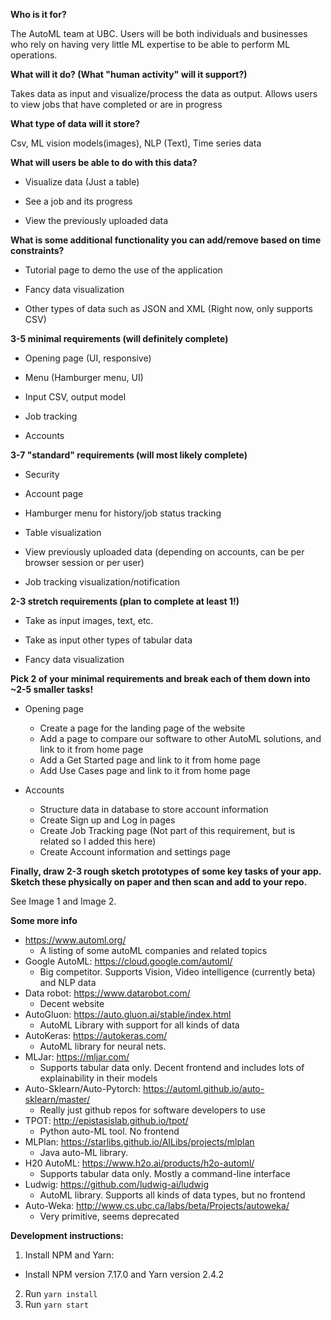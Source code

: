 **Who is it for?**

The AutoML team at UBC. Users will be both individuals and businesses who rely on having very little ML expertise to be able to perform ML operations.


**What will it do? (What "human activity" will it support?)**

Takes data as input and visualize/process the data as output. Allows users to view jobs that have completed or are in progress
 
 
**What type of data will it store?**

Csv, ML vision models(images), NLP (Text), Time series data


**What will users be able to do with this data?**

- Visualize data (Just a table)

- See a job and its progress

- View the previously uploaded data


**What is some additional functionality you can add/remove based on time constraints?**

- Tutorial page to demo the use of the application

- Fancy data visualization

- Other types of data such as JSON and XML (Right now, only supports CSV)


**3-5 minimal requirements (will definitely complete)**

- Opening page (UI, responsive)

- Menu (Hamburger menu, UI)

- Input CSV, output model

- Job tracking

- Accounts

**3-7 "standard" requirements (will most likely complete)**

- Security

- Account page

- Hamburger menu for history/job status tracking

- Table visualization

- View previously uploaded data (depending on accounts, can be per browser session or per user)

- Job tracking visualization/notification


**2-3 stretch requirements (plan to complete at least 1!)**

- Take as input images, text, etc.

- Take as input other types of tabular data

- Fancy data visualization

**Pick 2 of your minimal requirements and break each of them down into ~2-5 smaller
tasks!**

- Opening page
  - Create a page for the landing page of the website
  - Add a page to compare our software to other AutoML solutions, and link to it from home page
  - Add a Get Started page and link to it from home page
  - Add Use Cases page and link to it from home page

- Accounts
  - Structure data in database to store account information
  - Create Sign up and Log in pages
  - Create Job Tracking page (Not part of this requirement, but is related so I added this here)
  - Create Account information and settings page

**Finally, draw 2-3 rough sketch prototypes of some key tasks of your app. Sketch these
physically on paper and then scan and add to your repo.**

See Image 1 and Image 2.

**Some more info**
- https://www.automl.org/
  - A listing of some autoML companies and related topics
- Google AutoML: https://cloud.google.com/automl/
  - Big competitor. Supports Vision, Video intelligence (currently beta) and NLP data
- Data robot: https://www.datarobot.com/
  - Decent website
- AutoGluon: https://auto.gluon.ai/stable/index.html
  - AutoML Library with support for all kinds of data
- AutoKeras:  https://autokeras.com/
  - AutoML library for neural nets.
- MLJar: https://mljar.com/
  - Supports tabular data only. Decent frontend and includes lots of explainability in their models
- Auto-Sklearn/Auto-Pytorch: https://automl.github.io/auto-sklearn/master/
  - Really just github repos for software developers to use
- TPOT: http://epistasislab.github.io/tpot/
  - Python auto-ML tool. No frontend
- MLPlan: https://starlibs.github.io/AILibs/projects/mlplan
  - Java auto-ML library.
- H20 AutoML: https://www.h2o.ai/products/h2o-automl/
  - Supports tabular data only. Mostly a command-line interface
- Ludwig: https://github.com/ludwig-ai/ludwig
  - AutoML library. Supports all kinds of data types, but no frontend
- Auto-Weka: http://www.cs.ubc.ca/labs/beta/Projects/autoweka/
  - Very primitive, seems deprecated
  

**Development instructions:**

1. Install NPM and Yarn:
  - Install NPM version 7.17.0 and Yarn version 2.4.2
2. Run `yarn install`
3. Run `yarn start`
